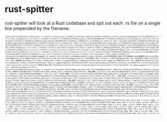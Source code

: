 # rust-spitter

rust-spitter will look at a Rust codebase and spit out each .rs file on a single line prepended by the filename.

![example output](example.webp)